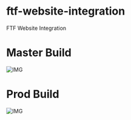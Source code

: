 # ftf-website-integration
FTF Website Integration


# Master Build
![IMG](https://travis-ci.org/FoxtrotCore/ftf-website-integration.svg?branch=master)

# Prod Build
![IMG](https://travis-ci.org/FoxtrotCore/ftf-website-integration.svg?branch=prod)
